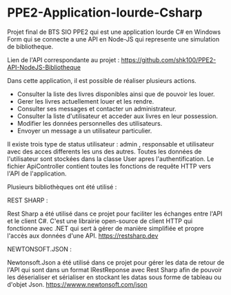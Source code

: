 # PPE2-Application-lourde-Csharp
Projet final de BTS SIO PPE2 qui est une application lourde C# en Windows Form qui se connecte a une API en Node-JS qui represente une simulation de bibliotheque.

Lien de l'API correspondante au projet : https://github.com/shk100/PPE2-API-NodeJS-Bibliotheque

Dans cette application, il est possible de réaliser plusieurs actions.

- Consulter la liste des livres disponibles ainsi que de pouvoir les louer.
- Gerer les livres actuellement louer et les rendre.
- Consulter ses messages et contacter un administrateur.
- Consulter la liste d'utilisateur et acceder aux livres en leur possession.
- Modifier les données personnelles des utilisateurs.
- Envoyer un message a un utilisateur particulier.

Il existe trois type de status utilisateur : admin , responsable et utilisateur avec des acces differents les uns des autres.
Toutes les données de l'utilisateur sont stockées dans la classe User apres l'authentification.
Le fichier ApiController contient toutes les fonctions de requête HTTP vers l'API de l'application.


Plusieurs bibliothèques ont été utilisé :

REST SHARP :

Rest Sharp a été utilisé dans ce projet pour faciliter les échanges entre l'API et le client C#.
C'est une librairie open-source de client HTTP qui fonctionne avec .NET qui sert à gérer de manière simplifiée et propre l'accès aux données d'une API.
https://restsharp.dev


NEWTONSOFT.JSON :

Newtonsoft.Json a été utilisé dans ce projet pour gérer les data de retour de l'API qui sont dans un format IRestReponse avec Rest Sharp afin de pouvoir les déserialiser et sérialiser en stockant les datas sous forme de tableau ou d'objet Json.
https://wwww.newtonsoft.com/json



